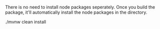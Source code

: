 There is no need to install node packages seperately. Once you build the package, it'll automatically install the node packages in the directory.

./mvnw clean install

